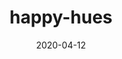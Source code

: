 ---
title: happy-hues
safeTitle: Happy Hues
description: Happy Hues is a color palette inspiration site that acts as a real world example as to how the colors could be used in your design projects.
date: 2020-04-12
tags:
  - developer
  - colors
  - design
  - usefulwebdev
layout: layouts/post.njk
image: /img/happyhues.png
alt: Happy Hues Homepage capture
icon: 
site: https://www.happyhues.co/
---
